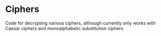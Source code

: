 # Ciphers
Code for decrypting various ciphers, although currently only works with Caesar ciphers and monoalphabetic substitution ciphers
